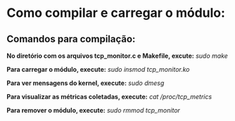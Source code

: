 # Como compilar e carregar o módulo:
## Comandos para compilação:
**No diretório com os arquivos tcp_monitor.c e Makefile, excute:**
*sudo make*                       

**Para carregar o módulo, execute:**
*sudo insmod tcp_monitor.ko*   

**Para ver mensagens do kernel, execute:**
*sudo dmesg*                       

**Para visualizar as métricas coletadas, execute:**
*cat /proc/tcp_metrics*         

**Para remover o módulo, execute:**
*sudo rmmod tcp_monitor*        


